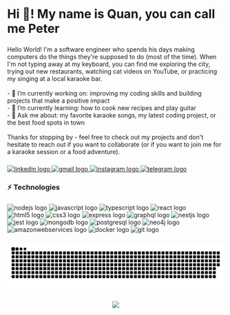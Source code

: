 <h1 align="left">Hi 👋! My name is Quan, you can call me Peter</h1>

###

<p align="left">Hello World! I'm a software engineer who spends his days making computers do the things they're supposed to do (most of the time). When I'm not typing away at my keyboard, you can find me exploring the city, trying out new restaurants, watching cat videos on YouTube, or practicing my singing at a local karaoke bar.<br><br>- 🔭 I’m currently working on: improving my coding skills and building projects that make a positive impact<br>- 🌱 I’m currently learning: how to cook new recipes and play guitar<br>- 💬 Ask me about: my favorite karaoke songs, my latest coding project, or the best food spots in town<br><br>Thanks for stopping by - feel free to check out my projects and don't hesitate to reach out if you want to collaborate (or if you want to join me for a karaoke session or a food adventure).</p>

###

<div align="left">
  <a href="https://www.linkedin.com/in/quanls/" target="_blank">
    <img src="https://img.shields.io/static/v1?message=quanls&logo=linkedin&label=&color=0077B5&logoColor=white&labelColor=&style=for-the-badge" height="35" alt="linkedin logo"  />
  </a>
  <a href="mailto:quanls2059@gmail.com" target="_blank">
    <img src="https://img.shields.io/static/v1?message=quanls2509@gmail.com&logo=gmail&label=&color=D14836&logoColor=white&labelColor=&style=for-the-badge" height="35" alt="gmail logo"  />
  </a>
  <a href="https://instagram.com/quanls2509" target="_blank">
    <img src="https://img.shields.io/static/v1?message=quanls2509&logo=instagram&label=&color=E4405F&logoColor=white&labelColor=&style=for-the-badge" height="35" alt="instagram logo"  />
  </a>
  <a href="https://t.me/quanls" target="_blank">
    <img src="https://img.shields.io/static/v1?message=quanls&logo=telegram&label=&color=2CA5E0&logoColor=white&labelColor=&style=for-the-badge" height="35" alt="telegram logo"  />
  </a>
</div>

###

<h3 align="left">⚡ Technologies</h3>

###

<div align="left">
  <img src="https://cdn.jsdelivr.net/gh/devicons/devicon/icons/nodejs/nodejs-original.svg" height="30" width="42" alt="nodejs logo"  />
  <img src="https://cdn.jsdelivr.net/gh/devicons/devicon/icons/javascript/javascript-original.svg" height="30" width="42" alt="javascript logo"  />
  <img src="https://cdn.jsdelivr.net/gh/devicons/devicon/icons/typescript/typescript-original.svg" height="30" width="42" alt="typescript logo"  />
  <img src="https://cdn.jsdelivr.net/gh/devicons/devicon/icons/react/react-original.svg" height="30" width="42" alt="react logo"  />
  <img src="https://cdn.jsdelivr.net/gh/devicons/devicon/icons/html5/html5-original.svg" height="30" width="42" alt="html5 logo"  />
  <img src="https://cdn.jsdelivr.net/gh/devicons/devicon/icons/css3/css3-original.svg" height="30" width="42" alt="css3 logo"  />
  <img src="https://cdn.jsdelivr.net/gh/devicons/devicon/icons/express/express-original.svg" height="30" width="42" alt="express logo"  />
  <img src="https://cdn.jsdelivr.net/gh/devicons/devicon/icons/graphql/graphql-plain.svg" height="30" width="42" alt="graphql logo"  />
  <img src="https://cdn.jsdelivr.net/gh/devicons/devicon/icons/nestjs/nestjs-plain.svg" height="30" width="42" alt="nestjs logo"  />
  <img src="https://cdn.jsdelivr.net/gh/devicons/devicon/icons/jest/jest-plain.svg" height="30" width="42" alt="jest logo"  />
  <img src="https://cdn.jsdelivr.net/gh/devicons/devicon/icons/mongodb/mongodb-original.svg" height="30" width="42" alt="mongodb logo"  />
  <img src="https://cdn.jsdelivr.net/gh/devicons/devicon/icons/postgresql/postgresql-original.svg" height="30" width="42" alt="postgresql logo"  />
  <img src="https://cdn.jsdelivr.net/gh/devicons/devicon/icons/neo4j/neo4j-original.svg" height="30" width="42" alt="neo4j logo"  />
  <img src="https://cdn.jsdelivr.net/gh/devicons/devicon/icons/amazonwebservices/amazonwebservices-original.svg" height="30" width="42" alt="amazonwebservices logo"  />
  <img src="https://cdn.jsdelivr.net/gh/devicons/devicon/icons/docker/docker-original.svg" height="30" width="42" alt="docker logo"  />
  <img src="https://cdn.jsdelivr.net/gh/devicons/devicon/icons/git/git-original.svg" height="30" width="42" alt="git logo"  />
</div>

###

<picture>
  <source media="(prefers-color-scheme: dark)" srcset="https://raw.githubusercontent.com/quanls/quanls/output/github-contribution-grid-snake-dark.svg" />
  <source media="(prefers-color-scheme: light)" srcset="https://raw.githubusercontent.com/quanls/quanls/output/github-contribution-grid-snake.svg" />
  <img alt="github-snake" src="https://raw.githubusercontent.com/quanls/quanls/output/github-contribution-grid-snake.svg" />
</picture>

###

<div align="center">
  <img src="https://profile-counter.glitch.me/quanls/count.svg?"  />
</div>

###
